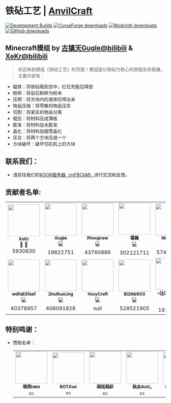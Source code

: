 # 铁砧工艺 | [AnvilCraft](./README_en.md)

[![Development Builds](https://github.com/Gu-ZT/AnvilCraftMod/actions/workflows/ci.yml/badge.svg)](https://github.com/Gu-ZT/AnvilCraftMod/actions/workflows/ci.yml)
[![CurseForge downloads](http://cf.way2muchnoise.eu/full_986251_downloads.svg)](https://www.curseforge.com/minecraft/mc-mods/anvilcraft)
[![Modrinth downloads](https://img.shields.io/modrinth/dt/anvilcraft?color=00AF5C&label=Modrinth%20downloads&logo=modrinth)](https://modrinth.com/mod/anvilcraft)
[![GitHub downloads](https://img.shields.io/github/downloads/Gu-ZT/AnvilCraftMod/total?label=Github%20downloads&logo=github)](https://github.com/Gu-ZT/AnvilCraftMod/releases)

## Minecraft模组 by [古镇天Gugle@bilibili](https://space.bilibili.com/19822751) & [XeKr@bilibili](https://space.bilibili.com/5930630)

> 欢迎来到模组《铁砧工艺》的页面！模组是以铁砧为核心的原版生存拓展，主要内容有：

* 磁铁：将铁砧吸到空中，红石充能后释放
* 粉碎：将岩石粉碎为粉末
* 压榨：将方块内的液体压榨出来
* 物品压缩：将零散的物品压实
* 切割：将紧实的物品分离
* 辊压：将材料压成薄板
* 膨发：将材料加水膨发
* 晶化：将材料加细雪晶化
* 压合：将两个方块压成一个
* 方块破坏：破坏切石机上的方块

## 联系我们：

* 请前往我们的[KOOK服务器（mFBCbM）](https://kook.top/mFBCbM)进行交流和反馈。

## 贡献者名单:

<!--suppress ALL -->
<table>
  <tr>
    <td align="center"><a href="https://github.com/XeKr"><img src="https://avatars.githubusercontent.com/u/45423407?v=100&s=100" width="100px;" height="100px" alt=""/><br /><sub><b>XeKr</b></sub></a><br /><a title="Design">🎨</a> <a title="Ideas, Planning, & Feedback">🤔</a><br />5930630</td>
    <td align="center"><a href="https://github.com/Gu-ZT"><img src="https://avatars.githubusercontent.com/u/34372427?v=100&s=100" width="100px" height="100px" alt=""/><br /><sub><b>Gugle</b></sub></a><br /><a title="Code">💻</a><br />19822751</td>
    <td align="center"><a href="https://github.com/Phoupraw"><img src="https://avatars.githubusercontent.com/u/50520903?v=100&s=100" width="100px" height="100px" alt=""/><br /><sub><b>Phoupraw</b></sub></a><br /><a title="Code">💻</a><br />43760886</td>
    <td align="center"><a href="https://github.com/DancingSnow0517"><img src="https://avatars.githubusercontent.com/u/60736156?v=100&s=100" width="100px" height="100px" alt=""/><br /><sub><b>雪舞</b></sub></a><br /><a title="Code">💻</a><br />302121711</td>
    <td align="center"><a href="https://github.com/dmzz-yyhyy"><img src="https://avatars.githubusercontent.com/u/101402767?v=100&s=100" width="100px" height="100px" alt=""/><br /><sub><b>NightFish</b></sub></a><br /><a title="Code">💻</a><br />574322131</td>
    <td align="center"><a href="https://github.com/BOTXue"><img src="https://avatars.githubusercontent.com/u/104829942?v=100&s=100" width="100px" height="100px" alt=""/><br /><sub><b>BOTXue</b></sub></a><br /><a title="Translate">🌏</a><br />17486924</td>
  </tr>
  <tr>
    <td align="center"><a href="https://github.com/wdfaESfaef"><img src="https://avatars.githubusercontent.com/u/63187438?v=100&s=100" width="100px" height="100px" alt=""/><br /><sub><b>wdfaESfaef</b></sub></a><br /><a title="Code">💻</a><br />40378957</td>
    <td align="center"><a href="https://github.com/ZhuRuoLing"><img src="https://avatars.githubusercontent.com/u/98583550?v=100&s=100" width="100px" height="100px" alt=""/><br /><sub><b>ZhuRuoLing</b></sub></a><br /><a title="Code">💻</a><br />408091828</td>
    <td align="center"><a href="https://github.com/YocyCraft"><img src="https://avatars.githubusercontent.com/u/80801884?v=100&s=100" width="100px" height="100px" alt=""/><br /><sub><b>YocyCraft</b></sub></a><br /><a title="Code">💻</a><br />null</td>
    <td align="center"><a href="https://github.com/Bi2Nb9O3-Studio"><img src="https://avatars.githubusercontent.com/u/92721357?v=100&s=100" width="100px" height="100px" alt=""/><br /><sub><b>Bi2Nb9O3</b></sub></a><br /><a title="Code">💻</a><br />528521905</td>
    <td align="center"><a href="https://github.com/Cjsah"><img src="https://avatars.githubusercontent.com/u/46415647?v=100&s=100" width="100px" height="100px" alt=""/><br /><sub><b>꧁[C̲̅j̲̅s̲̅a̲̅h̲̅]꧂</b></sub></a><br /><a title="Code">💻</a><br />19170004</td>
  </tr>
</table>

## 特别鸣谢：

* 赞助名单：
  <table>
    <tr>
      <td align="center"><a href="https://space.bilibili.com/13029727"><img src="https://i1.hdslb.com/bfs/face/c18a515409c357bea5de096f5af5eef3ffdc6f75.jpg" width="100px" height="100px" alt=""/><br /><sub><b>塔壳take</b></sub></a><br /><a title="Money">💵</a></td>
      <td align="center"><a href="https://space.bilibili.com/17486924"><img src="https://i2.hdslb.com/bfs/face/cab0b2fc2af9f2156af1783de27d6636049cc2b9.jpg" width="100px" height="100px" alt=""/><br /><sub><b>BOTXue</b></sub></a><br /><a title="Money">💵</a></td>
      <td align="center"><a href="https://space.bilibili.com/509257288"><img src="https://i1.hdslb.com/bfs/face/2489833c76a9888fb896459a2cf550747abbf2df.jpg" width="100px" height="100px" alt=""/><br /><sub><b>弭忧萌虾</b></sub></a><br /><a title="Money">💵</a></td>
      <td align="center"><a href="https://space.bilibili.com/484142219"><img src="https://i2.hdslb.com/bfs/face/d198e6e711865ae8ba9234b1eafcb05bc1df332b.jpg" width="100px" height="100px" alt=""/><br /><sub><b>秋水AuU_</b></sub></a><br /><a title="Money">💵</a></td>
      <td align="center"><a href="https://space.bilibili.com/454566094"><img src="https://i1.hdslb.com/bfs/face/feb236fef6471a90ce4ded663de089ffe72cb76a.jpg" width="100px" height="100px" alt=""/><br /><sub><b>HS_Frederick</b></sub></a><br /><a title="Money">💵</a></td>
      <td align="center"><a href="https://space.bilibili.com/528521905"><img src="https://i1.hdslb.com/bfs/face/79ca0cb470cf3c15ab33c77a237558a5d3743adc.jpg" width="100px" height="100px" alt=""/><br /><sub><b>Bi2Nb9O3</b></sub></a><br /><a title="Money">💵</a></td>
    </tr>
  </table>
